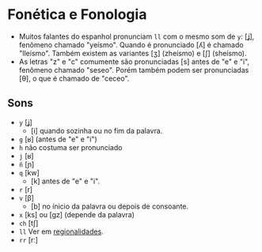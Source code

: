 # Fonética e Fonologia

-   Muitos falantes do espanhol pronunciam `ll` com o mesmo som de `y`: [ʝ], fenômeno chamado "yeísmo". Quando é pronunciado [ʎ] é chamado "lleísmo". Também existem as variantes [ʒ] (zheísmo) e [ʃ] (sheísmo).
-   As letras "z" e "c" comumente são pronunciadas [s] antes de "e" e "i", fenômeno chamado "seseo". Porém também podem ser pronunciadas [θ], o que é chamado de "ceceo".

## Sons

-   `y` [ʝ]
    -   [i] quando sozinha ou no fim da palavra.
-   `g` [ʁ] (antes de "e" e "i")
-   `h` não costuma ser pronunciado
-   `j` [ʁ]
-   `ñ` [ɲ]
-   `q` [kw]
    -   [k] antes de "e" e "i".
-   `r` [r]
-   `v` [β]
    -   [b] no ínicio da palavra ou depois de consoante.
-   `x` [ks] ou [gz] (depende da palavra)
-   `ch` [tʃ]
-   `ll` Ver em [regionalidades](regionalidades.md).
-   `rr` [rː]
